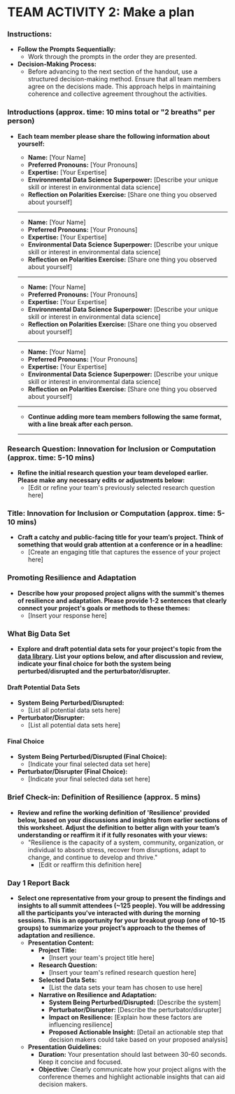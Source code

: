# TEAM ACTIVITY 2: Make a plan
### Instructions:
- **Follow the Prompts Sequentially:**
  - Work through the prompts in the order they are presented.
- **Decision-Making Process:**
  - Before advancing to the next section of the handout, use a structured decision-making method. Ensure that all team members agree on the decisions made. This approach helps in maintaining coherence and collective agreement throughout the activities.

### Introductions (approx. time: 10 mins total or "2 breaths" per person)
- **Each team member please share the following information about yourself:**

  - **Name:** [Your Name]
  - **Preferred Pronouns:** [Your Pronouns]
  - **Expertise:** [Your Expertise]
  - **Environmental Data Science Superpower:** [Describe your unique skill or interest in environmental data science]
  - **Reflection on Polarities Exercise:** [Share one thing you observed about yourself]

  ---
  - **Name:** [Your Name]
  - **Preferred Pronouns:** [Your Pronouns]
  - **Expertise:** [Your Expertise]
  - **Environmental Data Science Superpower:** [Describe your unique skill or interest in environmental data science]
  - **Reflection on Polarities Exercise:** [Share one thing you observed about yourself]

  ---
  - **Name:** [Your Name]
  - **Preferred Pronouns:** [Your Pronouns]
  - **Expertise:** [Your Expertise]
  - **Environmental Data Science Superpower:** [Describe your unique skill or interest in environmental data science]
  - **Reflection on Polarities Exercise:** [Share one thing you observed about yourself]

  ---
  - **Name:** [Your Name]
  - **Preferred Pronouns:** [Your Pronouns]
  - **Expertise:** [Your Expertise]
  - **Environmental Data Science Superpower:** [Describe your unique skill or interest in environmental data science]
  - **Reflection on Polarities Exercise:** [Share one thing you observed about yourself]

  ---
  - **Continue adding more team members following the same format, with a line break after each person.**
  ---
### Research Question: Innovation for Inclusion or Computation (approx. time: 5-10 mins)
- **Refine the initial research question your team developed earlier. Please make any necessary edits or adjustments below:**
  - [Edit or refine your team's previously selected research question here]


### Title: Innovation for Inclusion or Computation (approx. time: 5-10 mins)
- **Craft a catchy and public-facing title for your team’s project. Think of something that would grab attention at a conference or in a headline:**
  - [Create an engaging title that captures the essence of your project here]


### Promoting Resilience and Adaptation
- **Describe how your proposed project aligns with the summit's themes of resilience and adaptation. Please provide 1-2 sentences that clearly connect your project's goals or methods to these themes:**
  - [Insert your response here]


### What Big Data Set
- **Explore and draft potential data sets for your project's topic from the [data library](https://cu-esiil.github.io/data-library/). List your options below, and after discussion and review, indicate your final choice for both the system being perturbed/disrupted and the perturbator/disrupter.**

#### Draft Potential Data Sets
  - **System Being Perturbed/Disrupted:**
    - [List all potential data sets here]
  - **Perturbator/Disrupter:**
    - [List all potential data sets here]

#### Final Choice
  - **System Being Perturbed/Disrupted (Final Choice):**
    - [Indicate your final selected data set here]
  - **Perturbator/Disrupter (Final Choice):**
    - [Indicate your final selected data set here]



### Brief Check-in: Definition of Resilience (approx. 5 mins)
- **Review and refine the working definition of 'Resilience' provided below, based on your discussions and insights from earlier sections of this worksheet. Adjust the definition to better align with your team’s understanding or reaffirm it if it fully resonates with your views:**
  - "Resilience is the capacity of a system, community, organization, or individual to absorb stress, recover from disruptions, adapt to change, and continue to develop and thrive."
    - [Edit or reaffirm this definition here]


### Day 1 Report Back
- **Select one representative from your group to present the findings and insights to all summit attendees (~125 people). You will be addressing all the participants you've interacted with during the morning sessions. This is an opportunity for your breakout group (one of 10-15 groups) to summarize your project’s approach to the themes of adaptation and resilience.**
  - **Presentation Content:**
    - **Project Title:** 
      - [Insert your team's project title here]
    - **Research Question:** 
      - [Insert your team's refined research question here]
    - **Selected Data Sets:** 
      - [List the data sets your team has chosen to use here]
    - **Narrative on Resilience and Adaptation:**
      - **System Being Perturbed/Disrupted:** [Describe the system]
      - **Perturbator/Disrupter:** [Describe the perturbator/disrupter]
      - **Impact on Resilience:** [Explain how these factors are influencing resilience]
      - **Proposed Actionable Insight:** [Detail an actionable step that decision makers could take based on your proposed analysis]
  - **Presentation Guidelines:**
    - **Duration:** Your presentation should last between 30-60 seconds. Keep it concise and focused.
    - **Objective:** Clearly communicate how your project aligns with the conference themes and highlight actionable insights that can aid decision makers.
